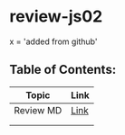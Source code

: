 # review-js02
x = 'added from github'
## Table of Contents:
| Topic  | Link  |
|---|---|
| Review MD  | [Link](./markdown//reviewMD.md)  | 
|   |   |  
|   |   | 
